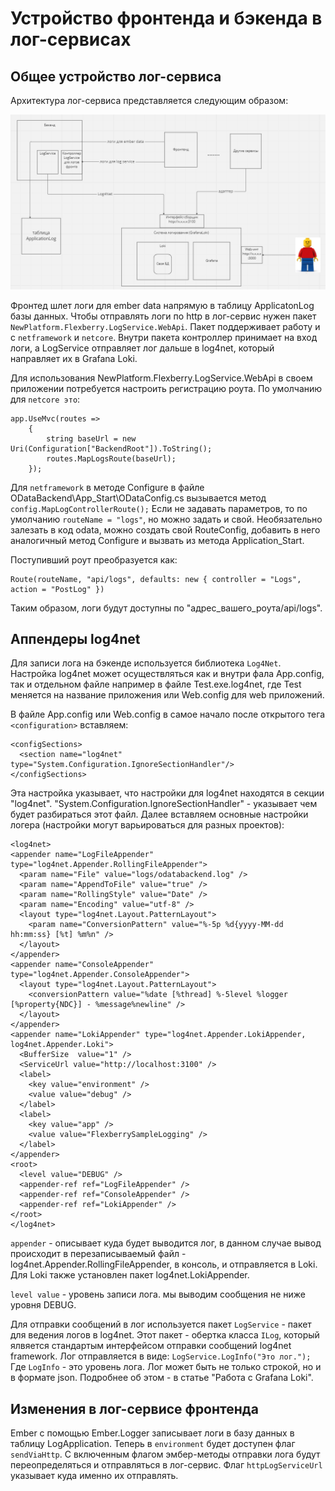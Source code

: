 # Устройство фронтенда и бэкенда в лог-сервисах

## Общее устройство лог-сервиса

Архитектура лог-сервиса представляется следующим образом:

![Архитектура лог-сервиса](images/log-service-architecture.png)

Фронтед шлет логи для ember data напрямую в таблицу ApplicatonLog базы данных. Чтобы отправлять логи по http в лог-сервис нужен пакет `NewPlatform.Flexberry.LogService.WebApi`. Пакет поддерживает работу и с `netframework` и `netcore`. Внутри пакета контроллер принимает на вход логи, а LogService отправляет лог дальше в log4net, который направляет их в Grafana Loki.

Для использования NewPlatform.Flexberry.LogService.WebApi в своем приложении потребуется настроить регистрацию роута. По умолчанию для `netcore это`:

    app.UseMvc(routes =>
        {
            string baseUrl = new Uri(Configuration["BackendRoot"]).ToString();
            routes.MapLogsRoute(baseUrl);
        });

Для `netframework` в методе Configure в файле ODataBackend\App_Start\ODataConfig.cs вызывается метод `config.MapLogControllerRoute();` Если не задавать параметров, то по умолчанию `routeName = "logs"`, но можно задать и свой. Необязательно залезать в код odata, можно создать свой RouteConfig, добавить в него аналогичный метод Configure и вызвать из метода Application_Start.

Поступивший роут преобразуется как:

    Route(routeName, "api/logs", defaults: new { controller = "Logs", action = "PostLog" })

Таким образом, логи будут доступны по "адрес_вашего_роута/api/logs".

## Аппендеры log4net

Для записи лога на бэкенде используется библиотека `Log4Net`. Настройка log4net может осуществляться как и внутри фала App.config, так и отдельном файле например в файле Test.exe.log4net, где Test меняется на название приложения или Web.config для web приложений.

В файле App.config или Web.config в самое начало после открытого тега `<configuration>` вставляем:

    <configSections>
      <section name="log4net" type="System.Configuration.IgnoreSectionHandler"/>
    </configSections>

Эта настройка указывает, что настройки для log4net находятся в секции "log4net". "System.Configuration.IgnoreSectionHandler" - указывает чем будет разбираться этот файл. Далее вставляем основные настройки логера (настройки могут варьироваться для разных проектов):

    <log4net>
    <appender name="LogFileAppender" type="log4net.Appender.RollingFileAppender">
      <param name="File" value="logs/odatabackend.log" />
      <param name="AppendToFile" value="true" />
      <param name="RollingStyle" value="Date" />
      <param name="Encoding" value="utf-8" />
      <layout type="log4net.Layout.PatternLayout">
        <param name="ConversionPattern" value="%-5p %d{yyyy-MM-dd hh:mm:ss} [%t] %m%n" />
      </layout>
    </appender>
    <appender name="ConsoleAppender" type="log4net.Appender.ConsoleAppender">
      <layout type="log4net.Layout.PatternLayout">
        <conversionPattern value="%date [%thread] %-5level %logger [%property{NDC}] - %message%newline" />
      </layout>
    </appender>
    <appender name="LokiAppender" type="log4net.Appender.LokiAppender, log4net.Appender.Loki">
      <BufferSize  value="1" />
      <ServiceUrl value="http://localhost:3100" />
      <label>
        <key value="environment" />
        <value value="debug" />
      </label>
      <label>
        <key value="app" />
        <value value="FlexberrySampleLogging" />
      </label>
    </appender>
    <root>
      <level value="DEBUG" />
      <appender-ref ref="LogFileAppender" />
      <appender-ref ref="ConsoleAppender" />
      <appender-ref ref="LokiAppender" />
    </root>
    </log4net>

`appender` - описывает куда будет выводится лог, в данном случае вывод происходит в перезаписываемый файл - log4net.Appender.RollingFileAppender, в консоль, и отправляется в Loki. Для Loki также установлен пакет log4net.LokiAppender.

`level value` - уровень записи лога. мы выводим сообщения не ниже уровня DEBUG.

Для отправки сообщений в лог используется пакет `LogService` -  пакет для ведения логов в log4net. Этот пакет - обертка класса `ILog`, который ялвяется стандартым интерфейсом отправки сообщений log4net framework.  Лог отправляется в виде: `LogService.LogInfo("Это лог.");` Где `LogInfo` - это уровень лога. Лог может быть не только строкой, но и в формате json. Подробнее об этом - в статье "Работа с Grafana Loki".

## Изменения в лог-сервисе фронтенда

Ember с помощью Ember.Logger записывает логи в базу данных в таблицу LogApplication. Теперь в `environment` будет доступен флаг `sendViaHttp`. С включенным флагом эмбер-методы отправки лога будут переопределяться и отправляться в лог-сервис. Флаг `httpLogServiceUrl` указывает куда именно их отправлять.
